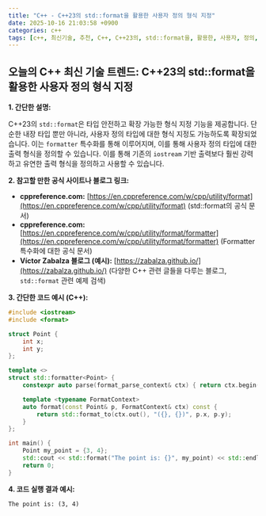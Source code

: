 ```yaml
---
title: "C++ - C++23의 std::format을 활용한 사용자 정의 형식 지정"
date: 2025-10-16 21:03:58 +0900
categories: c++
tags: [c++, 최신기술, 추천, C++, C++23의, std::format을, 활용한, 사용자, 정의, 형식, 지정]
---
```


## 오늘의 C++ 최신 기술 트렌드: **C++23의 std::format을 활용한 사용자 정의 형식 지정**

**1. 간단한 설명:**

C++23의 `std::format`은 타입 안전하고 확장 가능한 형식 지정 기능을 제공합니다. 단순한 내장 타입 뿐만 아니라, 사용자 정의 타입에 대한 형식 지정도 가능하도록 확장되었습니다.  이는 `formatter` 특수화를 통해 이루어지며, 이를 통해 사용자 정의 타입에 대한 출력 형식을 정의할 수 있습니다.  이를 통해 기존의 `iostream` 기반 출력보다 훨씬 강력하고 유연한 출력 형식을 정의하고 사용할 수 있습니다.

**2. 참고할 만한 공식 사이트나 블로그 링크:**

*   **cppreference.com:** [https://en.cppreference.com/w/cpp/utility/format](https://en.cppreference.com/w/cpp/utility/format) (std::format의 공식 문서)
*   **cppreference.com:** [https://en.cppreference.com/w/cpp/utility/format/formatter](https://en.cppreference.com/w/cpp/utility/format/formatter) (Formatter 특수화에 대한 공식 문서)
*   **Víctor Zabalza 블로그 (예시):** [https://zabalza.github.io/](https://zabalza.github.io/) (다양한 C++ 관련 글들을 다루는 블로그, `std::format` 관련 예제 검색)

**3. 간단한 코드 예시 (C++):**

```cpp
#include <iostream>
#include <format>

struct Point {
    int x;
    int y;
};

template <>
struct std::formatter<Point> {
    constexpr auto parse(format_parse_context& ctx) { return ctx.begin(); }

    template <typename FormatContext>
    auto format(const Point& p, FormatContext& ctx) const {
        return std::format_to(ctx.out(), "({}, {})", p.x, p.y);
    }
};

int main() {
    Point my_point = {3, 4};
    std::cout << std::format("The point is: {}", my_point) << std::endl;
    return 0;
}
```

**4. 코드 실행 결과 예시:**

```
The point is: (3, 4)
```

